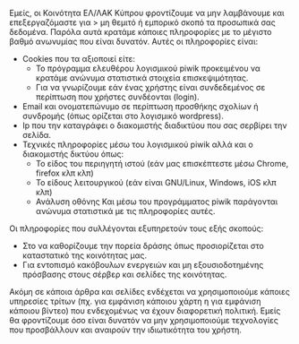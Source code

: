 Εμείς, οι Κοινότητα ΕΛ/ΛΑΚ Κύπρου φροντίζουμε να μην λαμβάνουμε και επεξεργαζόμαστε για > μη θεμιτό ή εμπορικό σκοπό τα προσωπικά σας δεδομένα. Παρόλα αυτά κρατάμε κάποιες πληροφορίες με το μέγιστο βαθμό ανωνυμίας που είναι δυνατόν. Αυτές οι πληροφορίες είναι:

* Cookies που τα αξιοποιεί είτε:
  * To πρόγραμμα ελευθέρου λογισμικού piwik προκειμένου να κρατάμε ανώνυμα στατιστικά στοιχεία επισκεψιμότητας.
  * Για να γνωρίζουμε εάν ένας χρήστης είναι συνδεδεμένος σε περίπτωση που χρήστες συνδέονται (login).
* Email και ονοματεπώνυμο σε περίπτωση προσθήκης σχολίων ή συνδρομής (όπως ορίζεται στο λογισμικό wordpress).
* Ip που την καταγράφει ο διακομιστής διαδικτύου που σας σερβίρει την σελίδα.
* Τεχνικές πληροφορίες μέσω του λογισμικού piwik αλλά και ο διακομιστής δικτύου όπως:
   * Το είδος του περιηγητή ιστού (εάν μας επισκέπτεστε μέσω Chrome, firefox κλπ κλπ)
   * Το είδους λειτουργικού (εάν είναι GNU/Linux, Windows, iOS κλπ κλπ)
   * Ανάλυση οθόνης
Και μέσω του προγράμματος piwik παράγονται ανώνυμα στατιστικά με τις πληροφορίες αυτές.

Οι πληροφορίες που συλλέγονται εξυπηρετούν τους εξής σκοπούς:
* Στο να καθορίζουμε την πορεία δράσης όπως προσιορίζεται στο καταστατικό της κοινότητας μας.
* Για εντοπισμό κακόβουλων ενεργειών και μη εξουσιοδοτημένης πρόσβασης στους σέρβερ και σελίδες της κοινότητας.

Ακόμη σε κάποια άρθρα και σελίδες ενδέχεται να χρησιμοποιούμε κάποιες υπηρεσίες τρίτων  (πχ. για εμφάνιση κάποιου χάρτη η για εμφάνιση κάποιου βίντεο) που ενδεχομένως να έχουν διαφορετική πολιτική. Εμείς θα φροντίζουμε όσο είναι δυνατόν να μην χρησιμοποιούμε τεχνολογίες που προσβάλλουν και αναιρούν την ιδιωτικότητα του χρήστη.

